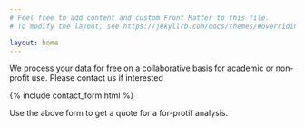 ```yaml
---
# Feel free to add content and custom Front Matter to this file.
# To modify the layout, see https://jekyllrb.com/docs/themes/#overriding-theme-defaults

layout: home
---
```


We process your data for free on a collaborative basis for academic or non-profit use. Please contact us if interested

{% include contact_form.html %}

Use the above form to get a quote for a for-protif analysis.
